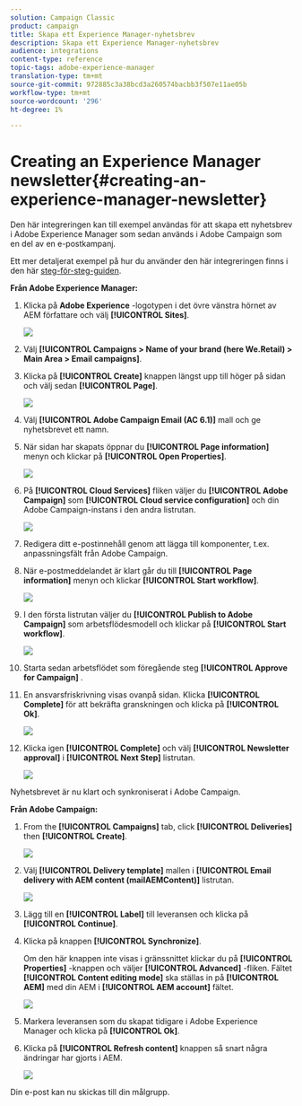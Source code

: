 ```yaml
---
solution: Campaign Classic
product: campaign
title: Skapa ett Experience Manager-nyhetsbrev
description: Skapa ett Experience Manager-nyhetsbrev
audience: integrations
content-type: reference
topic-tags: adobe-experience-manager
translation-type: tm+mt
source-git-commit: 972885c3a38bcd3a260574bacbb3f507e11ae05b
workflow-type: tm+mt
source-wordcount: '296'
ht-degree: 1%

---
```



# Creating an Experience Manager newsletter{#creating-an-experience-manager-newsletter}

Den här integreringen kan till exempel användas för att skapa ett nyhetsbrev i Adobe Experience Manager som sedan används i Adobe Campaign som en del av en e-postkampanj.

Ett mer detaljerat exempel på hur du använder den här integreringen finns i den här [steg-för-steg-guiden](https://helpx.adobe.com/campaign/kb/acc-aem.html).

**Från Adobe Experience Manager:**

1. Klicka på **Adobe Experience** -logotypen i det övre vänstra hörnet av AEM författare och välj **[!UICONTROL Sites]**.

   ![](assets/aem_uc_1.png)

1. Välj **[!UICONTROL Campaigns > Name of your brand (here We.Retail) > Main Area > Email campaigns]**.
1. Klicka på **[!UICONTROL Create]** knappen längst upp till höger på sidan och välj sedan **[!UICONTROL Page]**.

   ![](assets/aem_uc_2.png)

1. Välj **[!UICONTROL Adobe Campaign Email (AC 6.1)]** mall och ge nyhetsbrevet ett namn.
1. När sidan har skapats öppnar du **[!UICONTROL Page information]** menyn och klickar på **[!UICONTROL Open Properties]**.

   ![](assets/aem_uc_3.png)

1. På **[!UICONTROL Cloud Services]** fliken väljer du **[!UICONTROL Adobe Campaign]** som **[!UICONTROL Cloud service configuration]** och din Adobe Campaign-instans i den andra listrutan.

   ![](assets/aem_uc_4.png)

1. Redigera ditt e-postinnehåll genom att lägga till komponenter, t.ex. anpassningsfält från Adobe Campaign.
1. När e-postmeddelandet är klart går du till **[!UICONTROL Page information]** menyn och klickar **[!UICONTROL Start workflow]**.

   ![](assets/aem_uc_5.png)

1. I den första listrutan väljer du **[!UICONTROL Publish to Adobe Campaign]** som arbetsflödesmodell och klickar på **[!UICONTROL Start workflow]**.

   ![](assets/aem_uc_6.png)

1. Starta sedan arbetsflödet som föregående steg **[!UICONTROL Approve for Campaign]** .
1. En ansvarsfriskrivning visas ovanpå sidan. Klicka **[!UICONTROL Complete]** för att bekräfta granskningen och klicka på **[!UICONTROL Ok]**.

   ![](assets/aem_uc_7.png)

1. Klicka igen **[!UICONTROL Complete]** och välj **[!UICONTROL Newsletter approval]** i **[!UICONTROL Next Step]** listrutan.

   ![](assets/aem_uc_8.png)

Nyhetsbrevet är nu klart och synkroniserat i Adobe Campaign.

**Från Adobe Campaign:**

1. From the **[!UICONTROL Campaigns]** tab, click **[!UICONTROL Deliveries]** then **[!UICONTROL Create]**.

   ![](assets/aem_uc_9.png)

1. Välj **[!UICONTROL Delivery template]** mallen i **[!UICONTROL Email delivery with AEM content (mailAEMContent)]** listrutan.

   ![](assets/aem_uc_10.png)

1. Lägg till en **[!UICONTROL Label]** till leveransen och klicka på **[!UICONTROL Continue]**.
1. Klicka på knappen **[!UICONTROL Synchronize]**.

   Om den här knappen inte visas i gränssnittet klickar du på **[!UICONTROL Properties]** -knappen och väljer **[!UICONTROL Advanced]** -fliken. Fältet **[!UICONTROL Content editing mode]** ska ställas in på **[!UICONTROL AEM]** med din AEM i **[!UICONTROL AEM account]** fältet.

   ![](assets/aem_uc_11.png)

1. Markera leveransen som du skapat tidigare i Adobe Experience Manager och klicka på **[!UICONTROL Ok]**.
1. Klicka på **[!UICONTROL Refresh content]** knappen så snart några ändringar har gjorts i AEM.

   ![](assets/aem_uc_12.png)

Din e-post kan nu skickas till din målgrupp.
